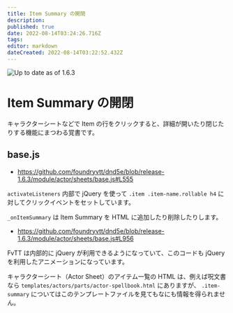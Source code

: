 ```yaml
---
title: Item Summary の開閉
description: 
published: true
date: 2022-08-14T03:24:26.716Z
tags: 
editor: markdown
dateCreated: 2022-08-14T03:22:52.432Z
---
```


![Up to date as of 1.6.3](https://img.shields.io/static/v1?label=dnd5e&message=1.6.3&color=informational)

# Item Summary の開閉

キャラクターシートなどで Item の行をクリックすると、詳細が開いたり閉じたりする機能にまつわる覚書です。

## base.js

- https://github.com/foundryvtt/dnd5e/blob/release-1.6.3/module/actor/sheets/base.js#L555

`activateListeners` 内部で jQuery を使って `.item .item-name.rollable h4` に対してクリックイベントをセットしています。

`_onItemSummary` は Item Summary を HTML に追加したり削除したりします。

- https://github.com/foundryvtt/dnd5e/blob/release-1.6.3/module/actor/sheets/base.js#L956

FvTT は内部的に jQuery が利用できるようになっていて、このコードも jQuery を利用したアニメーションになっています。

キャラクターシート（Actor Sheet）のアイテム一覧の HTML は、例えば呪文書なら `templates/actors/parts/actor-spellbook.html` にありますが、 `.item-summary` についてはこのテンプレートファイルを見てもなにも情報を得られません。